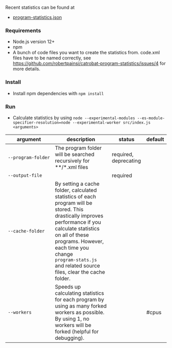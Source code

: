 Recent statistics can be found at

* [program-statistics.json](https://github.com/robertpainsi/robertpainsi.github.data/blob/master/catrobat/program-statistics.json)

### Requirements

* Node.js version 12+
* npm
* A bunch of code files you want to create the statistics from. code.xml files have to be named correctly, see https://github.com/robertpainsi/catrobat-program-statistics/issues/4 for more details.

### Install

* Install npm dependencies with `npm install`

### Run

* Calculate statistics by using `node --experimental-modules --es-module-specifier-resolution=node --experimental-worker src/index.js <arguments>`

| argument | description | status | default |
| --- | --- |  --- | --- |
| `‑‑program‑folder` | The program folder will be searched recursively for \*\*/\*.xml files | required, deprecating | |
| `‑‑output‑file` | | required |
| `‑‑cache‑folder` | By setting a cache folder, calculated statistics of each program will be stored. This drastically improves performance if you calculate statistics on all of these programs. However, each time you change `program‑stats.js` and related source files, clear the cache folder. | | |
| `‑‑workers` | Speeds up calculating statistics for each program by using as many forked workers as possible. By using 1, no workers will be forked (helpful for debugging). | | #cpus |

